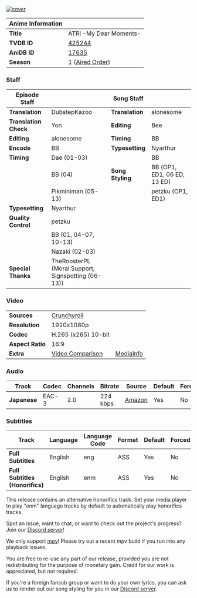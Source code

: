 [![cover][cover-art]][anidb-id]

| Anime Information |                               |
| ----------------- | ----------------------------- |
| **Title**         | ATRI -My Dear Moments-        |
| **TVDB ID**       | [425244][tvdb-id]             |
| **AniDB ID**      | [17635][anidb-id]             |
| **Season**        | 1 ([Aired Order][tvdb-order]) |

### Staff

| Episode Staff         |                                                    | Song Staff       |                             |
| --------------------- | -------------------------------------------------- | ---------------- | --------------------------- |
| **Translation**       | DubstepKazoo                                       | **Translation**  | alonesome                   |
| **Translation Check** | Yon                                                | **Editing**      | Bee                         |
| **Editing**           | alonesome                                          | **Timing**       | BB                          |
| **Encode**            | BB                                                 | **Typesetting**  | Nyarthur                    |
| **Timing**            | Dae (01-03)                                        |                  | BB                          |
|                       | BB (04)                                            | **Song Styling** | BB (OP1, ED1, 06 ED, 13 ED) |
|                       | Pikminiman (05-13)                                 |                  | petzku (OP1, ED1)           |
| **Typesetting**       | Nyarthur                                           |                  |                             |
| **Quality Control**   | petzku                                             |                  |                             |
|                       | BB (01, 04-07, 10-13)                              |                  |                             |
|                       | Nazaki (02-03)                                     |                  |                             |
| **Special Thanks**    | TheRoosterPL (Moral Support, Signspotting (06-13)) |                  |                             |

### Video

|                  |                              |                        |
| ---------------- | ---------------------------- | ---------------------- |
| **Sources**      | [Crunchyroll][crunchyroll]   |                        |
| **Resolution**   | 1920x1080p                   |                        |
| **Codec**        | H.265 (x265) 10-bit          |                        |
| **Aspect Ratio** | 16:9                         |                        |
| **Extra**        | [Video Comparison][slowpics] | [MediaInfo][mediainfo] |

### Audio

| Track        | Codec | Channels | Bitrate  | Source           | Default | Forced |
| ------------ | ----- | -------- | -------- | ---------------- | ------- | ------ |
| **Japanese** | EAC-3 | 2.0      | 224 kbps | [Amazon][amazon] | Yes     | No     |

### Subtitles

| Track                           | Language | Language Code | Format | Default | Forced |
| ------------------------------- | -------- | ------------- | ------ | ------- | ------ |
| **Full Subtitles**              | English  | eng           | ASS    | Yes     | No     |
| **Full Subtitles (Honorifics)** | English  | enm           | ASS    | Yes     | No     |

This release contains an alternative honorifics track.
Set your media player to play "enm" language tracks by default to automatically play honorifics tracks.

Spot an issue, want to chat, or want to check out the project's progress? Join our [Discord server][discord]!

We only support [mpv][]! Please try out a recent mpv build if you run into any playback issues.

You are free to re-use any part of our release, provided you are not redistributing for the purpose of monetary gain.
Credit for our work is appreciated, but not required.

If you're a foreign fansub group or want to do your own lyrics, you can ask us to render out our song styling for you in our [Discord server][discord].

[//]: <> (Info)
[cover-art]: https://cdn-eu.anidb.net/images/main/304775.jpg
[tvdb-id]: https://thetvdb.com/series/atri-my-dear-moments
[anidb-id]: https://anidb.net/anime/17635
[tvdb-order]: https://thetvdb.com/series/atri-my-dear-moments/allseasons/official

[//]: <> (Sources)
[crunchyroll]: https://nyaa.si/?f=0&c=0_0&q=Atri+My+Dear+Moments+S01+1080p+CR+NanDesuKa
[amazon]: https://nyaa.si/?f=0&c=0_0&q=New-raws+ATRI+My+Dear+Moments+1080p+AMZN

[//]: <> (Encode info)
[slowpics]: https://slow.pics/c/GQ7Dsjns
[mediainfo]: https://paste2.org/FJKpHjkH

[//]: <> (Other)
[discord]: https://discord.gg/dk7aadV
[mpv]: https://mpv.io/
